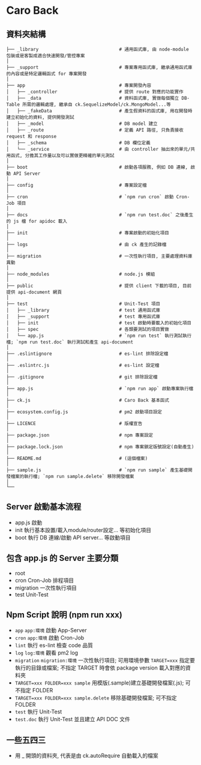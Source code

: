 # Caro Back

## 資料夾結構
```
├── _library                              # 通用函式庫, 由 node-module 包裝或是客製成適合快速開發/管控專案
│
├── _support                              # 專案專用函式庫, 繼承通用函式庫的內容或是特定邏輯函式 for 專案開發
│
├── app                                   # 專案開發內容
│   ├── _controller                       # 提供 route 對應的功能實作
│   ├── _data                             # 資料函式庫, 實做每個獨立 DB-Table 所需的邏輯處理, 繼承自 ck.SequelizeModel/ck.MongoModel...等
│   ├── _fakeData                         # 產生假資料的函式庫, 用在開發時建立初始化的資料, 提供開發測試
│   ├── _model                            # DB model 建立
│   ├── _route                            # 定義 API 路徑, 只負責接收 request 和 response
│   ├── _schema                           # DB 欄位定義
│   └── _service                          # 由 controller 抽出來的單元/共用函式, 分擔其工作量以及可以實做更精確的單元測試
│
├── boot                                  # 啟動各項服務, 例如 DB 連線, 啟動 API Server
│
├── config                                # 專案設定檔
│
├── cron                                  # `npm run cron` 啟動 Cron-Job 項目
│
├── docs                                  # `npm run test.doc` 之後產生的 js 檔 for apidoc 載入
│
├── init                                  # 專案啟動的初始化項目
│
├── logs                                  # 由 ck 產生的記錄檔
│
├── migration                             # 一次性執行項目, 主要處理資料庫異動
│
├── node_modules                          # node.js 模組
│
├── public                                # 提供 client 下載的項目, 目前提供 api-document 網頁
│
├── test                                  # Unit-Test 項目
│   ├── _library                          # test 通用函式庫
│   ├── _support                          # test 專用函式庫
│   ├── init                              # test 啟動時要載入的初始化項目
│   ├── spec                              # 各類要測試的項目實做
│   └── app.js                            # `npm run test` 執行測試執行檔; `npm run test.doc` 執行測試和產生 api-document
│
├── .eslintignore                         # es-lint 排除設定檔
│
├── .eslintrc.js                          # es-lint 設定檔
│
├── .gitignore                            # git 排除設定檔
│
├── app.js                                # `npm run app` 啟動專案執行檔
│
├── ck.js                                 # Caro Back 基本函式
│
├── ecosystem.config.js                   # pm2 啟動項目設定
│
├── LICENCE                               # 版權宣告
│
├── package.json                          # npm 專案設定
│
├── package.lock.json                     # npm 專案鎖定版號設定(自動產生)
│
├── README.md                             # (這個檔案)
│
├── sample.js                             # `npm run sample` 產生基礎開發檔案的執行檔; `npm run sample.delete` 移除開發檔案
│
└──
```

## Server 啟動基本流程
- app.js 啟動
- init 執行基本設置/載入module/router設定... 等初始化項目
- boot 執行 DB 連線/啟動 API server... 等啟動項目

## 包含 app.js 的 Server 主要分類
- root
- cron Cron-Job 排程項目
- migration 一次性執行項目
- test Unit-Test

## Npm Script 說明 (npm run xxx)
- `app` `app:環境` 啟動 App-Server
- `cron` `app:環境` 啟動 Cron-Job
- `lint` 執行 es-lint 檢查 code 品質
- `log` `log:環境` 觀看 pm2 log
- `migration` `migration:環境` 一次性執行項目; 可用環境參數 `TARGET=xxx` 指定要執行的目錄或檔案;
不指定 TARGET 時會依 package version 載入對應的資料夾
- `TARGET=xxx FOLDER=xxx sample` 用模版(.sample)建立基礎開發檔案(.js); 可不指定 FOLDER
- `TARGET=xxx FOLDER=xxx sample.delete` 移除基礎開發檔案; 可不指定 FOLDER
- `test` 執行 Unit-Test
- `test.doc` 執行 Unit-Test 並且建立 API DOC 文件

## 一些五四三
- 用 _ 開頭的資料夾, 代表是由 ck.autoRequire 自動載入的檔案